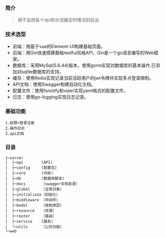 ### 简介
> 用于监控各个dpi和分流器实时情况的后台
### 技术选型
- 前端：用基于vue的Element-UI构建基础页面。
- 后端：用Gin快速搭建基础restful风格API，Gin是一个go语言编写的Web框架。
- 数据库：采用MySql(5.6.44)版本，使用gorm实现对数据库的基本操作,已添加对sqlite数据库的支持。
- 缓存：使用Redis实现记录当前活跃用户的jwt令牌并实现多点登录限制。
- API文档：使用Swagger构建自动化文档。
- 配置文件：使用fsnotify和viper实现yaml格式的配置文件。
- 日志：使用go-logging实现日志记录。

### 基础功能
```shell script
1.权限+登录注册
2.操作日志
3.api文档
```

### 目录
```shell 
├─server
│  ├─api        (API)
│  ├─config     (配置包)
│  ├─core       (内核)
│  ├─db         (数据库脚本)
│  ├─docs       （swagger文档目录）
│  ├─global     （全局对象）
│  ├─initialiaze（初始化）
│  ├─middleware （中间件）
│  ├─model      （结构体层）
│  ├─resource   （资源）
│  ├─router     （路由）
│  ├─service    (服务)
│  └─utils      （公共功能）
└─web
```
